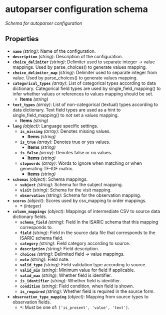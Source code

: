 # autoparser configuration schema

*Schema for autoparser configuration*

## Properties

- **`name`** *(string)*: Name of the configuration.
- **`description`** *(string)*: Description of the configuration.
- **`choice_delimiter`** *(string)*: Delimiter used to separate integer -> value mappings. Used by parse_choices() to generate values mapping.
- **`choice_delimiter_map`** *(string)*: Delimiter used to separate integer from value. Used by parse_choices() to generate values mapping.
- **`categorical_types`** *(array)*: List of categorical types according to data dictionary. Categorical field types are used by single_field_mapping() to infer whether values or references to values mapping should be set.
  - **Items** *(string)*
- **`text_types`** *(array)*: List of non-categorical (textual) types according to data dictionary. Text field types are used as a hint to single_field_mapping() to _not_ set a values mapping.
  - **Items** *(string)*
- **`lang`** *(object)*: Language specific settings.
  - **`is_missing`** *(array)*: Denotes missing values.
    - **Items** *(string)*
  - **`is_true`** *(array)*: Denotes true or yes values.
    - **Items** *(string)*
  - **`is_false`** *(array)*: Denotes false or no values.
    - **Items** *(string)*
  - **`stopwords`** *(array)*: Words to ignore when matching or when generating TF-IDF matrix.
    - **Items** *(string)*
- **`schemas`** *(object)*: Schema mappings.
  - **`subject`** *(string)*: Schema for the subject mapping.
  - **`visit`** *(string)*: Schema for the visit mapping.
  - **`observation`** *(string)*: Schema for the observation mapping.
- **`scores`** *(object)*: Scores used by csv_mapping to order mappings.
  - **`*`** *(integer)*
- **`column_mappings`** *(object)*: Mappings of intermediate CSV to source data dictionary fields.
  - **`schema_field`** *(string)*: Field in the ISARIC schema that this mapping corresponds to.
  - **`field`** *(string)*: Field in the source data file that corresponds to the ISARIC schema field.
  - **`category`** *(string)*: Field category according to source.
  - **`description`** *(string)*: Field description.
  - **`choices`** *(string)*: Delimited field -> value mappings.
  - **`note`** *(string)*: Field note.
  - **`valid_type`** *(string)*: Field validation type according to source.
  - **`valid_min`** *(string)*: Minimum value for field if applicable.
  - **`valid_max`** *(string)*: Whether field is identifier.
  - **`is_identifier`** *(string)*: Whether field is identifier.
  - **`condition`** *(string)*: Field condition, when field is shown.
  - **`is_required`** *(string)*: Whether field is required in the source form.
- **`observation_type_mapping`** *(object)*: Mapping from source types to observation fields.
  - **`*`**: Must be one of: `['is_present', 'value', 'text']`.
